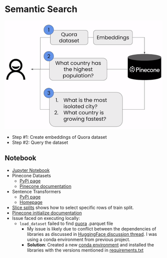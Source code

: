 # Semantic Search

![Semantic Search over Quora dataset](../images/1_0.png)

- Step #1: Create embeddings of Quora dataset
- Step #2: Query the dataset

## Notebook

- [Jupyter Notebook](../code/Lesson_1_Semantic_Search.ipynb)
- Pinecone Datasets
  - [PyPi page](https://pypi.org/project/pinecone-datasets/)
  - [Pinecone documentation](https://docs.pinecone.io/guides/data/using-public-pinecone-datasets)
- Sentence Transformers
  - [PyPi page](https://pypi.org/project/sentence-transformers/)
  - [Homepage](https://www.sbert.net/)
- [Slice splits](https://huggingface.co/docs/datasets/loading#slice-splits) shows how to select specific rows of train split.
- [Pinecone initialize documentation](https://docs.pinecone.io/reference/pinecone-clients#initialize)
- Issue faced on executing locally:
  - `load_dataset` failed to find [quora](https://huggingface.co/datasets/quora) .parquet file
    - My issue is likely due to conflict between the dependencies of libraries as discussed in [HuggingFace discussion thread](https://discuss.huggingface.co/t/load-dataset-cant-find-hosted-public-parquet-files/68105). I was using a conda environment from previous project.
    - **Solution**: Created a new [conda environment](https://conda.io/projects/conda/en/latest/user-guide/tasks/manage-environments.html#creating-an-environment-with-commands) and installed the libraries with the versions mentioned in [requirements.txt](../code/requirements.txt)
